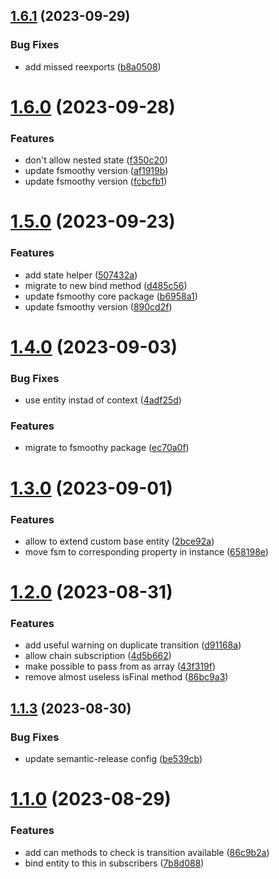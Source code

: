 ## [1.6.1](https://github.com/fsmoothy/typeorm-fsm/compare/v1.6.0...v1.6.1) (2023-09-29)


### Bug Fixes

* add missed reexports ([b8a0508](https://github.com/fsmoothy/typeorm-fsm/commit/b8a050815b9ccbe100d7da2137117503a961f341))

# [1.6.0](https://github.com/fsmoothy/typeorm-fsm/compare/v1.5.0...v1.6.0) (2023-09-28)


### Features

* don't allow nested state ([f350c20](https://github.com/fsmoothy/typeorm-fsm/commit/f350c209a97c83e15fdd378c37db0cccb984b108))
* update fsmoothy version ([af1919b](https://github.com/fsmoothy/typeorm-fsm/commit/af1919b81ba787f3d64ba57142505312f2087c6a))
* update fsmoothy version ([fcbcfb1](https://github.com/fsmoothy/typeorm-fsm/commit/fcbcfb11bc77a477d4d19eecfcd27da6500de43f))

# [1.5.0](https://github.com/fsmoothy/typeorm-fsm/compare/v1.4.0...v1.5.0) (2023-09-23)


### Features

* add state helper ([507432a](https://github.com/fsmoothy/typeorm-fsm/commit/507432a85582837b206890e511fb01834c3ba2e4))
* migrate to new bind method ([d485c56](https://github.com/fsmoothy/typeorm-fsm/commit/d485c56d3bd8de977f9e3394b6a23eb9c6ef7325))
* update fsmoothy core package ([b6958a1](https://github.com/fsmoothy/typeorm-fsm/commit/b6958a1fd47312b66667fd952f64904c9d9ec7cd))
* update fsmoothy version ([890cd2f](https://github.com/fsmoothy/typeorm-fsm/commit/890cd2f1194093968c89b1471cfcf56d3c5f8fba))

# [1.4.0](https://github.com/fsmoothy/typeorm-fsm/compare/v1.3.0...v1.4.0) (2023-09-03)


### Bug Fixes

* use entity instad of context ([4adf25d](https://github.com/fsmoothy/typeorm-fsm/commit/4adf25d40730d1ad0b781305676ff6c46ad1b5d5))


### Features

* migrate to fsmoothy package ([ec70a0f](https://github.com/fsmoothy/typeorm-fsm/commit/ec70a0fd0ea2cfec68ec54f239f267e79dffb5d0))

# [1.3.0](https://github.com/bondiano/typeorm-fsm/compare/v1.2.0...v1.3.0) (2023-09-01)


### Features

* allow to extend custom base entity ([2bce92a](https://github.com/bondiano/typeorm-fsm/commit/2bce92a9cee6022a143946033731c671dadb3a8f))
* move fsm to corresponding property in instance ([658198e](https://github.com/bondiano/typeorm-fsm/commit/658198e9511b10a3a5bf3a42ef5359f5f962abff))

# [1.2.0](https://github.com/bondiano/typeorm-fsm/compare/v1.1.3...v1.2.0) (2023-08-31)


### Features

* add useful warning on duplicate transition ([d91168a](https://github.com/bondiano/typeorm-fsm/commit/d91168a6cc52cf016942d4405a16db4337699b7c))
* allow chain subscription ([4d5b662](https://github.com/bondiano/typeorm-fsm/commit/4d5b662108bb3993e051d81dbb1beaccf5aff057))
* make possible to pass from as array ([43f319f](https://github.com/bondiano/typeorm-fsm/commit/43f319ff41a781d38754202c675baa0ddb1983bc))
* remove almost useless isFinal method ([86bc9a3](https://github.com/bondiano/typeorm-fsm/commit/86bc9a35549d6cf714b38b94aaa27c8dc72adaf7))

## [1.1.3](https://github.com/bondiano/typeorm-fsm/compare/v1.1.2...v1.1.3) (2023-08-30)


### Bug Fixes

* update semantic-release config ([be539cb](https://github.com/bondiano/typeorm-fsm/commit/be539cb0ab1f81098a84962d7f800d7486264284))

# [1.1.0](https://github.com/bondiano/typeorm-fsm/compare/v1.0.0...v1.1.0) (2023-08-29)


### Features

* add can<event> methods to check is transition available ([86c9b2a](https://github.com/bondiano/typeorm-fsm/commit/86c9b2aa7759b67de776f3481ad1b817e35560bc))
* bind entity to this in subscribers ([7b8d088](https://github.com/bondiano/typeorm-fsm/commit/7b8d088fcd9bd377b97891123684b69211b0ebde))
